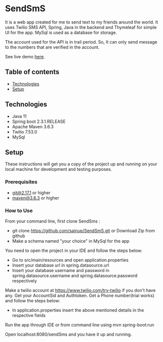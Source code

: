 # SendSmS
It is a web app created for me to send text to my friends around the world.
It uses Twilio SMS API, Spring, Java in the backend and Thymeleaf for simple UI for the app.
MySql is used as a database for storage.

The account used for the API is in trail period. So, It can only send message to the numbers that are verified
in the account.

See live demo <a href="http://ec2-54-93-117-77.eu-central-1.compute.amazonaws.com:8081/">here</a>.

## Table of contents
* [Technologies](#technologies)
* [Setup](#setup)


## Technologies
* Java 11
* Spring boot 2.3.1.RELEASE
* Apache Maven 3.6.3
* Twilio 7.53.0
* MySql

## Setup
These instructions will get you a copy of the project up and running on your local machine for development
and testing purposes. 

### Prerequisites
* git@2.17.1 or higher
* maven@3.6.3 or higher


### How to Use
From your command line, first clone SendSms : 

* git clone https://github.com/sainup/SendSmS.git or Download Zip from github
* Make a schema named "your choice" in MySql for the app
  
You need to open the project in your IDE and follow the steps below:

* Go to src/main/resources and open application.properties
* Insert your database url in spring.datasource.url
* Insert your database username and password in spring.datasource.username and spring.datasource.password respectively

Make a twilio account at https://www.twilio.com/try-twilio if you don't have any.
Get your AccountSid and Authtoken. Get a Phone number(trial works) and follow the steps below: 
* In application.properties insert the above mentioned details in the respective fields

Run the app through IDE or from command line using mvn spring-boot:run

Open localhost:8080/sendSms and you have it up and running.














